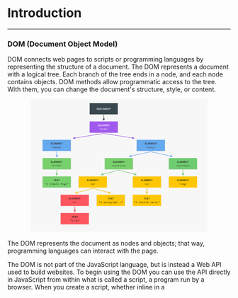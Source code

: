 
# Introduction
---
### DOM (Document Object Model)

DOM connects web pages to scripts or programming languages by representing the structure of a document. The DOM represents a document with a logical tree. Each branch of the tree ends in a node, and each node contains objects. DOM methods allow programmatic access to the tree. With them, you can change the document's structure, style, or content.


<p align="center">
  <img width="400" height="300" src="./pictures/Introduction/DOM.png">
</p>

 The DOM represents the document as nodes and objects; that way, programming languages can interact with the page. 


The DOM is not part of the JavaScript language, but is instead a Web API used to build websites.  To begin using the DOM you can use the API directly in JavaScript from within what is called a script, a program run by a browser. When you create a script, whether inline in a *<script>* element or included in the web page, you can immediately begin using the API for the document or window objects to manipulate the document itself, or any of the various elements in the web page.

#### Document 
The Document interface represents any web page loaded in the browser and serves as an entry point into the web page's content. When a member returns an object of type document, this object is the root document object itself. The Document interface describes the common properties and methods for any kind of document.

#### Node
The DOM Node interface is an abstract base class upon which many other DOM API objects are based. Every object located within a document is a node of some kind. In an HTML document, an object can be an element node but also a text node or attribute node.

#### EventTarget
The EventTarget interface is implemented by objects that can receive events and may have listeners for them.

<p align="center">
  <img width="500" height="100" src="./pictures/Introduction/DocNodeET.png">
</p>




